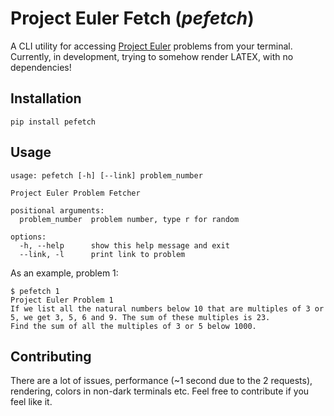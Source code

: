 Project Euler Fetch (*pefetch*)
===============================

A CLI utility for accessing [Project Euler](https://projecteuler.net) problems
from your terminal. Currently, in development, trying to somehow render LATEX,
with no dependencies!

## Installation

```
pip install pefetch
```

## Usage

```
usage: pefetch [-h] [--link] problem_number

Project Euler Problem Fetcher

positional arguments:
  problem_number  problem number, type r for random

options:
  -h, --help      show this help message and exit
  --link, -l      print link to problem
```

As an example, problem 1:

```
$ pefetch 1
Project Euler Problem 1
If we list all the natural numbers below 10 that are multiples of 3 or 5, we get 3, 5, 6 and 9. The sum of these multiples is 23.
Find the sum of all the multiples of 3 or 5 below 1000.
```

## Contributing

There are a lot of issues, performance (~1 second due to the 2 requests), rendering,
colors in non-dark terminals etc. Feel free to contribute if you feel like it.
